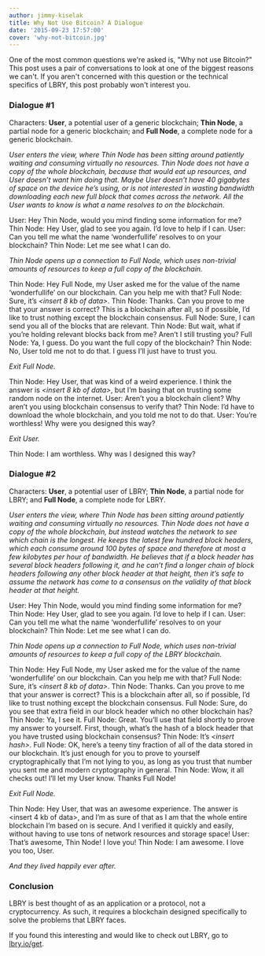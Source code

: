 ```yaml
---
author: jimmy-kiselak
title: Why Not Use Bitcoin? A Dialogue
date: '2015-09-23 17:57:00'
cover: 'why-not-bitcoin.jpg'
---
```


One of the most common questions we're asked is, "Why not use Bitcoin?" This post uses a pair of conversations to look at one of the biggest reasons we can't. If you aren't concerned with this question or the technical specifics of LBRY, this post probably won't interest you.

### Dialogue #1

Characters: **User**, a potential user of a generic blockchain; **Thin Node**, a partial node for a generic blockchain; and **Full Node**, a complete node for a generic blockchain.

*User enters the view, where Thin Node has been sitting around patiently waiting and consuming virtually no resources. Thin Node does not have a copy of the whole blockchain, because that would eat up resources, and User doesn’t want him doing that. Maybe User doesn’t have 40 gigabytes of space on the device he’s using, or is not interested in wasting bandwidth downloading each new full block that comes across the network. All the User wants to know is what a name resolves to on the blockchain.*

User: Hey Thin Node, would you mind finding some information for me?
Thin Node: Hey User, glad to see you again. I’d love to help if I can.
User: Can you tell me what the name ‘wonderfullife’ resolves to on your blockchain?
Thin Node: Let me see what I can do.

*Thin Node opens up a connection to Full Node, which uses non-trivial amounts of resources to keep a full copy of the blockchain.*

Thin Node: Hey Full Node, my User asked me for the value of the name ‘wonderfullife’ on our blockchain. Can you help me with that?
Full Node: Sure, it’s *&lt;insert 8 kb of data&gt;*.
Thin Node: Thanks. Can you prove to me that your answer is correct? This is a blockchain after all, so if possible, I’d like to trust nothing except the blockchain consensus.
Full Node: Sure, I can send you all of the blocks that are relevant.
Thin Node: But wait, what if you’re holding relevant blocks back from me? Aren’t I still trusting you?
Full Node: Ya, I guess. Do you want the full copy of the blockchain?
Thin Node: No, User told me not to do that. I guess I’ll just have to trust you.

*Exit Full Node.*

Thin Node: Hey User, that was kind of a weird experience. I think the answer is *&lt;insert 8 kb of data&gt;*, but I’m basing that on trusting some random node on the internet.
User: Aren’t you a blockchain client? Why aren’t you using blockchain consensus to verify that?
Thin Node: I’d have to download the whole blockchain, and you told me not to do that.
User: You’re worthless! Why were you designed this way?

*Exit User.*

Thin Node: I am worthless. Why was I designed this way?




### Dialogue #2
Characters: **User**, a potential user of LBRY; **Thin Node**, a partial node for LBRY; and **Full Node**, a complete node for LBRY.

*User enters the view, where Thin Node has been sitting around patiently waiting and consuming virtually no resources. Thin Node does not have a copy of the whole blockchain, but instead watches the network to see which chain is the longest. He keeps the latest few hundred block headers, which each consume around 100 bytes of space and therefore at most a few kilobytes per hour of bandwidth. He believes that if a block header has several block headers following it, and he can’t find a longer chain of block headers following any other block header at that height, then it’s safe to assume the network has come to a consensus on the validity of that block header at that height.*

User: Hey Thin Node, would you mind finding some information for me?
Thin Node: Hey User, glad to see you again. I’d love to help if I can.
User: Can you tell me what the name ‘wonderfullife’ resolves to on your blockchain?
Thin Node: Let me see what I can do.

*Thin Node opens up a connection to Full Node, which uses non-trivial amounts of resources to keep a full copy of the LBRY blockchain.*

Thin Node: Hey Full Node, my User asked me for the value of the name ‘wonderfullife’ on our blockchain. Can you help me with that?
Full Node: Sure, it’s *&lt;insert 8 kb of data&gt;*.
Thin Node: Thanks. Can you prove to me that your answer is correct? This is a blockchain after all, so if possible, I’d like to trust nothing except the blockchain consensus.
Full Node: Sure, do you see that extra field in our block header which no other blockchain has?
Thin Node: Ya, I see it.
Full Node: Great. You’ll use that field shortly to prove my answer to yourself. First, though, what’s the hash of a block header that you have trusted using blockchain consensus?
Thin Node: It’s *&lt;insert hash&gt;*.
Full Node: OK, here’s a teeny tiny fraction of all of the data stored in our blockchain. It’s just enough for you to prove to yourself cryptographically that I’m not lying to you, as long as you trust that number you sent me and modern cryptography in general.
Thin Node: Wow, it all checks out! I’ll let my User know. Thanks Full Node!

*Exit Full Node.*

Thin Node: Hey User, that was an awesome experience. The answer is <insert 4 kb of data>, and I’m as sure of that as I am that the whole entire blockchain I’m based on is secure. And I verified it quickly and easily, without having to use tons of network resources and storage space!
User: That’s awesome, Thin Node! I love you!
Thin Node: I am awesome. I love you too, User.

*And they lived happily ever after.*


### Conclusion

LBRY is best thought of as an application or a protocol, not a cryptocurrency. As such, it requires a blockchain designed specifically to solve the problems that LBRY faces.

If you found this interesting and would like to check out LBRY, go to [lbry.io/get](https://lbry.io/get).
